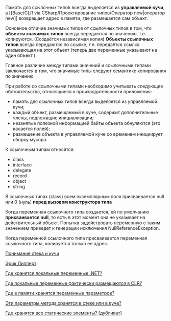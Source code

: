 Память для ссылочных типов всегда выделяется из **управляемой кучи**, а [[Base/CLR via CSharp/Проектирование типов/Оператор new\|оператор new]] возвращает адрес в памяти, где размещается сам объект. 

Основное отличие значимых типов от ссылочных типов в том, что **объекты значимых типов** всегда передаются по значению, т.е. копируются. (Создаётся независимая копия)
**Объекты ссылочных типов** всегда передаются по ссылке, т.е. передаётся ссылка указывающая на этот объект (теперь две переменные указывают на один объект.)

Главное различие между типами значений и ссылочными типами заключается в том, что значимые типы следуют семантике копирования по значению

При работе со ссылочными типами необходимо учитывать следующие обстоятельства, относящиеся к производительности приложения: 
- память для ссылочных типов всегда выделяется из управляемой кучи; 
- каждый объект, размещаемый в куче, содержит дополнительные члены, подлежащие инициализации; 
- незанятые полезной информацией байты объекта обнуляются (это касается полей); 
- размещение объекта в управляемой куче со временем инициирует сборку мусора.

К ссылочным типам относятся:
- class
- interface
- delegate
- record
- object
- string

В ссылочных типах (class) всем экземплярным поля присваивается null или 0 (нуль) **перед вызовом конструктора типа** 

Когда переменная ссылочного типа создается, ей по умолчанию **присваивается null**, то есть в этот момент она не указывает на действительный объект. Попытка задействовать переменную с таким значением приведет к генерации исключения NullReferenceException.

Когда переменной ссылочного типа присваивается переменная ссылочного типа, копируется только ее адрес.

[Понимание стека и кучи](https://endjin.com/blog/2022/07/understanding-the-stack-and-heap-in-csharp-dotnet)

[Эрик Липперт](https://stackoverflow.com/questions/2565331/fields-of-class-are-they-stored-in-the-stack-or-heap)

[Где хранятся локальные переменные .NET?](https://stackoverflow.com/questions/3822448/where-are-net-local-variables-stored)

[Где локальные переменные фактически размещаются в CLR?](https://stackoverflow.com/questions/47520657/where-does-local-variables-actually-allocated-within-clr)

[Где в памяти хранятся переменные параметров?](https://stackoverflow.com/questions/16304705/where-are-parameter-variables-stored-in-memory)

[Эти параметры метода хранятся в стеке или в куче?](https://stackoverflow.com/questions/57173978/are-these-method-parameters-stored-on-stack-or-heap)

[Где хранятся все статические элементы? [дубликат]](https://stackoverflow.com/questions/38612009/where-are-all-the-static-members-stored)